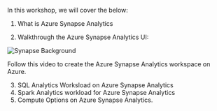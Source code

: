 In this workshop, we will cover the below:
1. What is Azure Synapse Analytics

2. Walkthrough the Azure Synapse Analytics UI:

![Synapse Background](SynapseBackground.png)

Follow this video to create the Azure Synapse Analytics workspace on Azure.

3. SQL Analytics Worksload on Azure Synapse Analytics
4. Spark Analytics workload for Azure Synapse Analytics
5. Compute Options on Azure Synapse Analytics.
